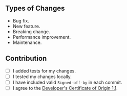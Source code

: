 <!--
What changes are being made? What problem are you solving?
What feature/bug is being fixed here?
If this is an aesthetic change, please include screenshots.
Link to any relevant issues.
-->

## Types of Changes

<!-- Delete any which don't apply (feel free to modify): -->

- Bug fix.
- New feature.
- Breaking change.
- Performance improvement.
- Maintenance.

## Contribution

<!-- Delete any which don't apply (you don't need to check all of them initially): -->

- [ ] I added tests for my changes.
- [ ] I tested my changes locally.
- [ ] I have included valid `Signed-off-by` in each commit.
- [ ] I agree to the [Developer's Certificate of Origin 1.1](https://developercertificate.org/).
